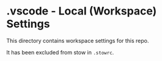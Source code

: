 # .vscode - Local (Workspace) Settings

This directory contains workspace settings for this repo.

It has been excluded from stow in `.stowrc`.
